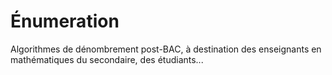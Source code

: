 # Énumeration

Algorithmes de dénombrement post-BAC, à destination des enseignants en mathématiques du secondaire, des étudiants...